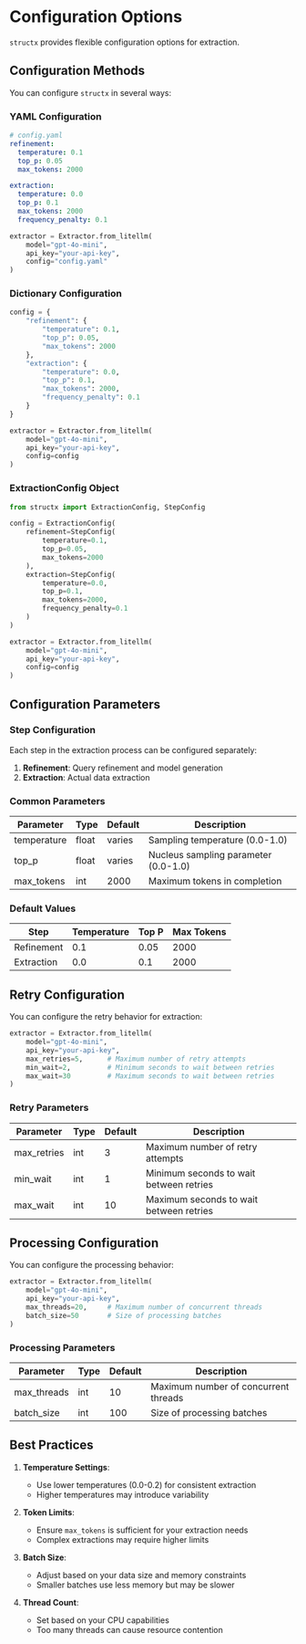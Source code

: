 # Configuration Options

`structx` provides flexible configuration options for extraction.

## Configuration Methods

You can configure `structx` in several ways:

### YAML Configuration

```yaml
# config.yaml
refinement:
  temperature: 0.1
  top_p: 0.05
  max_tokens: 2000

extraction:
  temperature: 0.0
  top_p: 0.1
  max_tokens: 2000
  frequency_penalty: 0.1
```

```python
extractor = Extractor.from_litellm(
    model="gpt-4o-mini",
    api_key="your-api-key",
    config="config.yaml"
)
```

### Dictionary Configuration

```python
config = {
    "refinement": {
        "temperature": 0.1,
        "top_p": 0.05,
        "max_tokens": 2000
    },
    "extraction": {
        "temperature": 0.0,
        "top_p": 0.1,
        "max_tokens": 2000,
        "frequency_penalty": 0.1
    }
}

extractor = Extractor.from_litellm(
    model="gpt-4o-mini",
    api_key="your-api-key",
    config=config
)
```

### ExtractionConfig Object

```python
from structx import ExtractionConfig, StepConfig

config = ExtractionConfig(
    refinement=StepConfig(
        temperature=0.1,
        top_p=0.05,
        max_tokens=2000
    ),
    extraction=StepConfig(
        temperature=0.0,
        top_p=0.1,
        max_tokens=2000,
        frequency_penalty=0.1
    )
)

extractor = Extractor.from_litellm(
    model="gpt-4o-mini",
    api_key="your-api-key",
    config=config
)
```

## Configuration Parameters

### Step Configuration

Each step in the extraction process can be configured separately:

1. **Refinement**: Query refinement and model generation
2. **Extraction**: Actual data extraction

### Common Parameters

| Parameter   | Type  | Default | Description                          |
| ----------- | ----- | ------- | ------------------------------------ |
| temperature | float | varies  | Sampling temperature (0.0-1.0)       |
| top_p       | float | varies  | Nucleus sampling parameter (0.0-1.0) |
| max_tokens  | int   | 2000    | Maximum tokens in completion         |

### Default Values

| Step       | Temperature | Top P | Max Tokens |
| ---------- | ----------- | ----- | ---------- |
| Refinement | 0.1         | 0.05  | 2000       |
| Extraction | 0.0         | 0.1   | 2000       |

## Retry Configuration

You can configure the retry behavior for extraction:

```python
extractor = Extractor.from_litellm(
    model="gpt-4o-mini",
    api_key="your-api-key",
    max_retries=5,      # Maximum number of retry attempts
    min_wait=2,         # Minimum seconds to wait between retries
    max_wait=30         # Maximum seconds to wait between retries
)
```

### Retry Parameters

| Parameter   | Type | Default | Description                             |
| ----------- | ---- | ------- | --------------------------------------- |
| max_retries | int  | 3       | Maximum number of retry attempts        |
| min_wait    | int  | 1       | Minimum seconds to wait between retries |
| max_wait    | int  | 10      | Maximum seconds to wait between retries |

## Processing Configuration

You can configure the processing behavior:

```python
extractor = Extractor.from_litellm(
    model="gpt-4o-mini",
    api_key="your-api-key",
    max_threads=20,     # Maximum number of concurrent threads
    batch_size=50       # Size of processing batches
)
```

### Processing Parameters

| Parameter   | Type | Default | Description                          |
| ----------- | ---- | ------- | ------------------------------------ |
| max_threads | int  | 10      | Maximum number of concurrent threads |
| batch_size  | int  | 100     | Size of processing batches           |

## Best Practices

1. **Temperature Settings**:

   - Use lower temperatures (0.0-0.2) for consistent extraction
   - Higher temperatures may introduce variability

2. **Token Limits**:

   - Ensure `max_tokens` is sufficient for your extraction needs
   - Complex extractions may require higher limits

3. **Batch Size**:

   - Adjust based on your data size and memory constraints
   - Smaller batches use less memory but may be slower

4. **Thread Count**:
   - Set based on your CPU capabilities
   - Too many threads can cause resource contention

